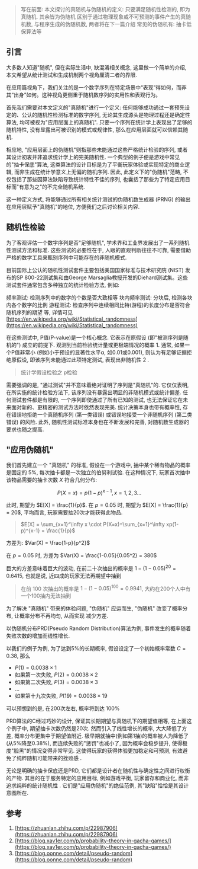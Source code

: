 > 写在前面: 本文探讨的真随机与伪随机的定义: 只要满足随机性检测的, 即为真随机. 其余皆为伪随机
> 区别于通过物理现象或不可预测的事件产生的真随机数, 与程序生成的伪随机数, 两者将在下一篇介绍
> 常见的伪随机有: 抽卡低保算法等

## 引言

大多数人知道"随机", 但在实际生活中, 缺混淆相关概念, 这里做一个简单的介绍, 本文希望从统计测试和生成机制两个视角厘清二者的界限.

在应用篇视角下，我们关注的是一个数字序列在特定场景中“表现”得如何，而非其“出身”如何。这种视角更侧重于随机数序列的实用性和表观行为。

首先我们需要对本文定义的"真随机"进行一个定义: 任何能够成功通过一套预先设定的、公认的随机性检测标准的数字序列, 无论其生成源头是物理过程还是确定性算法, 均可被视为"应用层面上的真随机". 只要一个序列在统计学上表现出了足够的随机特性, 没有显露出可被识别的模式或规律性, 那么在应用层面就可以信赖其随机.

相应地, "应用层面上的伪随机"则指那些未能通过这些严格统计检验的序列, 或者其设计初衷并非追求统计学上的完美随机性. 一个典型的例子便是游戏中常见的"抽卡保底"算法, 这类算法的设计目标是为了平衡玩家体验或实现特定的商业逻辑, 而非生成在统计学意义上无偏的随机序列. 因此, 此定义下的"伪随机"范畴, 不仅包括了那些因算法缺陷导致统计特性不佳的序列, 也囊括了那些为了特定应用目标而"有意为之"的不完全随机系统.

这一种定义方式, 将能够通过所有相关统计测试的伪随机数生成器 (PRNG) 的输出在应用层赋予"真随机"的地位, 方便我们之后讨论相关内容.

## 随机性检验

为了客观评估一个数字序列是否"足够随机", 学术界和工业界发展出了一系列随机性测试方法和标准. 这些测试的必要性在于, 人眼的直观判断往往不可靠, 需要借助严格的数学工具来甄别序列中可能存在的非随机模式. 

目前国际上公认的随机性测试套件主要包括美国国家标准与技术研究院 (NIST) 发布的SP 800-22测试集和由George Marsaglia教授开发的Diehard测试集。这些测试套件通常包含多种独立的统计检验方法, 例如:

频率测试: 检测序列中的数字的个数是否大致相等
块内频率测试: 分块后, 检测各块内各个数字的比例
游程测试: 检查序列中连续相同比特(游程)的长度分布是否符合随机序列的期望
等, 详情可见[https://en.wikipedia.org/wiki/Statistical_randomness](https://en.wikipedia.org/wiki/Statistical_randomness)

在这些测试中, P值(P-value)是一个核心概念. 它表示在原假设 (即"被测序列是随机的") 成立的前提下. 观测到当前检验统计量或更极端情况的概率 1. 通常, 如果一个P值非常小 (例如小于预设的显著性水平α, 如0.01或0.001), 则认为有足够证据拒绝原假设, 即该序列未能通过此项特定测试, 表现出非随机性 2 .

> 统计学假设检验之 p检验

需要强调的是, "通过测试"并不意味着绝对证明了序列是"真随机"的. 它仅仅表明, 在所实施的统计检验方法下, 该序列没有暴露出明显的非随机模式或统计偏差. 任何测试套件都是有限的, 一个序列即使通过了所有已知的测试, 也无法保证它在未来面对新的、更精密的测试方法时依然表现完美. 统计决策本身也带有概率性, 存在错误地拒绝一个真随机序列 (第一类错误) 或错误地接受一个非随机序列 (第二类错误) 的风险. 此外, 随机性测试标准本身也在不断发展和完善, 对随机数生成器的要求也随之提高.

## "应用伪随机"

我们首先建立一个 "真随机" 的标准, 假设在一个游戏中, 抽中某个稀有物品的概率是固定的 5%, 每次抽卡都是一次独立的伯努利试验. 在这种情况下, 玩家首次抽中该物品需要的抽卡次数 $X$ 符合几何分布:

$$
P(X=x) = p(1-p)^{x-1}, x = 1, 2, 3 \dots
$$

此时, 期望为 $E[X] = \frac{1}{p}$. 在 $p=0.05$ 时, 期望为 $E[X] = \frac{1}{p} = 20$, 平均而言, 玩家需要抽20次才能获得此物品.

> $E[X] = \sum_{x=1}^\infty x \cdot P(X=x)=\sum_{x=1}^\infty xp(1-p)^{x-1} = \frac{1}{p}$

方差为: $Var(X) = \frac{1-p}{p^2}$

在 $p = 0.05$ 时, 方差为 $Var(X) = \frac{1-0.05}{0.05^2} = 380$

巨大的方差意味着巨大的波动, 在前二十次抽出的概率是 $1-(1-0.05)^20 = 0.6415$, 也就是说, 近四成的玩家无法再期望中抽到
> 在前 100 次抽出的概率是 $1-(1-0.05)^100 = 0.9941$, 大约在200个人中有一个100抽内无法抽到

为了解决 "真随机" 带来的体验问题, "伪随机" 应运而生, "伪随机" 改变了概率分布, 让概率分布不再均匀, 从而实现 减少方差.

以伪随机分布PRD(Pseudo Random Distribution)算法为例, 事件发生的概率随着失败次数的增加而线性增长.

以我们的例子为例, 为了达到5%的长期概率, 假设设定了一个初始概率常数 $C= 0.38%$, 那么
- $P(1) = 0.0038 \times 1$
- 如果第一次失败, $P(2) = 0.0038 \times 2$
- 如果第二次失败, $P(3) = 0.0038 \times 3$
- ...
- 如果第十九次失败, $P(19) = 0.0038 \times 19$

可以预想到的是, 在200次左右, 概率将到达 100%

PRD算法的C经过巧妙的设计, 保证其长期期望与真随机下的期望值相等, 在上面这个例子中, 期望抽卡次数仍然是20次. 然而引入了线性增长的概率, 大大降低了方差, 概率分布更集中于期望值附近. 极早期就抽中(例如第1抽)的概率被人为降低了(从5%降至0.38%), 而连续失败的"惩罚"也减小了, 因为概率会稳步提升, 使得极度"脸黑"的情况变得非常罕见. 这使得玩家的获得体验更加稳定和可预测, 有效避免了纯粹随机可能带来的挫败感 . 

无论是明确的抽卡保底还是PRD, 它们都是设计者在随机性与确定性之间进行权衡的产物. 其目的在于服务特定的应用目标, 例如游戏平衡, 玩家留存和商业化, 而非追求纯粹的统计随机性 . 它们是"应用伪随机"的绝佳范例, 其"缺陷"恰恰是其设计意图所在. 


## 参考
1. [https://zhuanlan.zhihu.com/p/22987906](https://zhuanlan.zhihu.com/p/22987906)
2. [https://blog.xav1er.com/p/probability-theory-in-gacha-games/](https://blog.xav1er.com/p/probability-theory-in-gacha-games/)
3. [https://blog.oonne.com/detail/pseudo-random](https://blog.oonne.com/detail/pseudo-random)